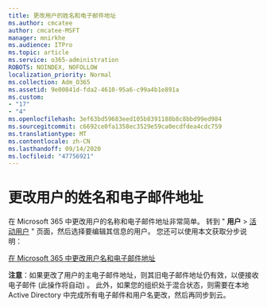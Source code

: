 ```yaml
---
title: 更改用户的姓名和电子邮件地址
ms.author: cmcatee
author: cmcatee-MSFT
manager: mnirkhe
ms.audience: ITPro
ms.topic: article
ms.service: o365-administration
ROBOTS: NOINDEX, NOFOLLOW
localization_priority: Normal
ms.collection: Adm_O365
ms.assetid: 9e00841d-fda2-4610-95a6-c99a4b1e891a
ms.custom:
- "17"
- "4"
ms.openlocfilehash: 3ef63bd59683eed105b8391188b8c8bbd99ed984
ms.sourcegitcommit: c6692ce0fa1358ec3529e59ca0ecdfdea4cdc759
ms.translationtype: MT
ms.contentlocale: zh-CN
ms.lasthandoff: 09/14/2020
ms.locfileid: "47756921"
---
```

# <a name="change-a-users-name-and-email-address"></a>更改用户的姓名和电子邮件地址

在 Microsoft 365 中更改用户的名称和电子邮件地址非常简单。 转到 " **用户** \> [活动用户](https://go.microsoft.com/fwlink/p/?linkid=834822) " 页面，然后选择要编辑其信息的用户。 您还可以使用本文获取分步说明：
  
[在 Microsoft 365 中更改用户名和电子邮件地址](https://docs.microsoft.com/microsoft-365/admin/add-users/change-a-user-name-and-email-address)
  
 **注意**：如果更改了用户的主电子邮件地址，则其旧电子邮件地址仍有效，以便接收电子邮件 (此操作将自动) 。 此外，如果您的组织处于混合状态，则需要在本地 Active Directory 中完成所有电子邮件和用户名更改，然后再同步到云。